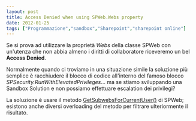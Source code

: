 ```yaml
---
layout: post
title: Access Denied when using SPWeb.Webs property
date: 2012-01-25
tags: ["Programmazione","sandbox","Sharepoint","sharepoint online"]
---
```


Se si prova ad utilizzare la proprietà _Webs_ della classe SPWeb con un'utenza che non abbia almeno i diritti di collaboratore  riceveremo un bel **Access Denied**.

Normalmente quando ci troviamo in una situazione simile la soluzione più semplice è racchiudere il blocco di codice all'interno del famoso blocco _SPSecurity.RunWithElevatedPrivileges_... ma se stiamo sviluppando una Sandbox Solution e non possiamo effettuare escalation dei privilegi?

La soluzione è usare il metodo [GetSubwebsForCurrentUser()](http://msdn.microsoft.com/en-us/library/microsoft.sharepoint.spweb.getsubwebsforcurrentuser.aspx "GetSubwebsForCurrentUser") di SPWeb; esistono anche diversi overloading del metodo per filtrare ulteriormente il risultato.